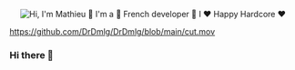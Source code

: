 <p align="center">
  <img src="https://github.com/DrDmlg/DrDmlg/blob/main/cut_new.mov" alt="Hi, I'm Mathieu 👋 I'm a 🚀 French developer 🚀 I ❤️ Happy Hardcore ❤️">
</p>

https://github.com/DrDmlg/DrDmlg/blob/main/cut.mov

### Hi there 👋

<!--
**DrDmlg/DrDmlg** is a ✨ _special_ ✨ repository because its `README.md` (this file) appears on your GitHub profile.

Here are some ideas to get you started:

- 🔭 I’m currently working on ...
- 🌱 I’m currently learning ...
- 👯 I’m looking to collaborate on ...
- 🤔 I’m looking for help with ...
- 💬 Ask me about ...
- 📫 How to reach me: ...
- 😄 Pronouns: ...
- ⚡ Fun fact: ...
-->
